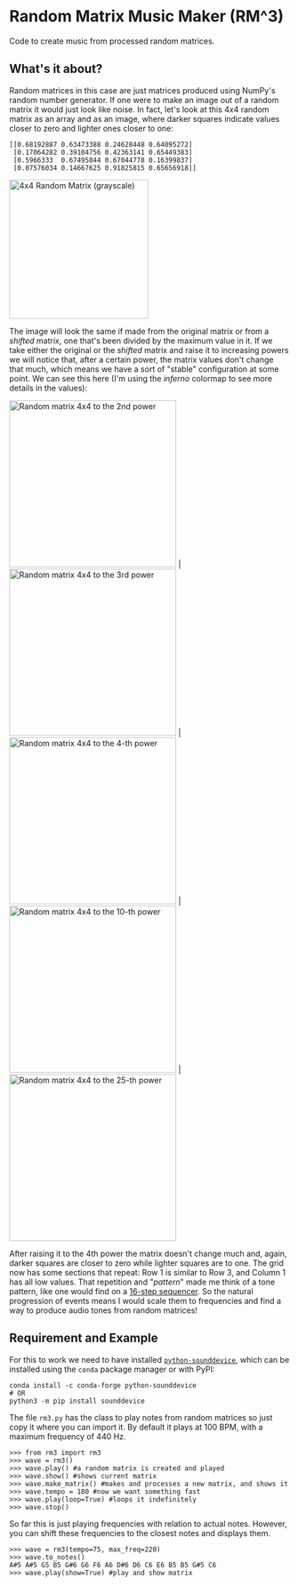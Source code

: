 # Random Matrix Music Maker (RM^3)

Code to create music from processed random matrices.

## What's it about?

Random matrices in this case are just matrices produced using NumPy's random number generator. If one were to make an image out of a random matrix it would just look like noise. In fact, let's look at this 4*x*4 random matrix as an array and as an image, where darker squares indicate values closer to zero and lighter ones closer to one:

```
[[0.68192887 0.63473388 0.24628448 0.64095272]
 [0.17064282 0.39104756 0.42363141 0.65449383]
 [0.5966333  0.67495844 0.67044778 0.16399837]
 [0.07576034 0.14667625 0.91825815 0.65656918]]
```

<img src="https://user-images.githubusercontent.com/13749006/77688552-a6979f00-6f76-11ea-9714-e585a0063769.png" height="250" title="4x4 Random Matrix (grayscale)">



The image will look the same if made from the original matrix or from a *shifted* matrix, one that's been divided by the maximum value in it. If we take either the original or the *shifted* matrix and raise it to increasing powers we will notice that, after a certain power, the matrix values don't change that much, which means we have a sort of "stable" configuration at some point. We can see this here (I'm using the *inferno* colormap to see more details in the values):

<img src="https://user-images.githubusercontent.com/13749006/77688641-cf1f9900-6f76-11ea-8231-56a2597c91c1.png" height="300" title="Random matrix 4x4 to the 2nd power"> | <img src="https://user-images.githubusercontent.com/13749006/77688690-e2caff80-6f76-11ea-854b-b8b18e40d0df.png" height="300" title="Random matrix 4x4 to the 3rd power"> | <img src="https://user-images.githubusercontent.com/13749006/77688752-f8402980-6f76-11ea-9f4c-08614d5a6a26.png" height="300" title="Random matrix 4x4 to the 4-th power"> | <img src="https://user-images.githubusercontent.com/13749006/77688790-01c99180-6f77-11ea-9213-759b9bf5abb1.png" height="300" title="Random matrix 4x4 to the 10-th power"> | <img src="https://user-images.githubusercontent.com/13749006/77688830-127a0780-6f77-11ea-838a-9d646f298da1.png" height="300" title="Random matrix 4x4 to the 25-th power">


After raising it to the 4th power the matrix doesn't change much and, again, darker squares are closer to zero while lighter squares are to one. The grid now has some sections that repeat: Row 1 is similar to Row 3, and Column 1 has all low values. That repetition and "*pattern*" made me think of a tone pattern, like one would find on a [16-step sequencer](https://www.youtube.com/watch?v=BVHJWTX_gIo). So the natural progression of events means I would scale them to frequencies and find a way to produce audio tones from random matrices!


## Requirement and Example

For this to work we need to have installed [`python-sounddevice`](https://python-sounddevice.readthedocs.io), which can be installed using the `conda` package manager or with PyPI:

```
conda install -c conda-forge python-sounddevice
# OR
python3 -m pip install sounddevice
```

The file `rm3.py` has the class to play notes from random matrices so just copy it where you can import it. By default it plays at 100 BPM, with a maximum frequency of 440 Hz.

```
>>> from rm3 import rm3
>>> wave = rm3()
>>> wave.play() #a random matrix is created and played
>>> wave.show() #shows current matrix
>>> wave.make_matrix() #makes and processes a new matrix, and shows it
>>> wave.tempo = 180 #now we want something fast
>>> wave.play(loop=True) #loops it indefinitely
>>> wave.stop()
```

So far this is just playing frequencies with relation to actual notes. However, you can shift these frequencies to the closest notes and displays them.
```
>>> wave = rm3(tempo=75, max_freq=220)
>>> wave.to_notes()
A#5 A#5 G5 B5 G#6 G6 F6 A6 D#6 D6 C6 E6 B5 B5 G#5 C6
>>> wave.play(show=True) #play and show matrix
```
